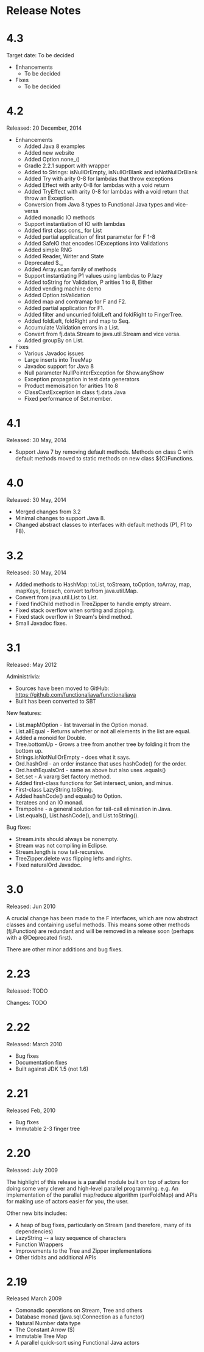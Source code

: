 
Release Notes
=============

4.3
===
Target date: To be decided

* Enhancements
    * To be decided
* Fixes
    * To be decided

4.2
===
Released: 20 December, 2014

* Enhancements
    * Added Java 8 examples
    * Added new website
    * Added Option.none_()
    * Gradle 2.2.1 support with wrapper
    * Added to Strings: isNullOrEmpty, isNullOrBlank and isNotNullOrBlank
    * Added Try with arity 0-8 for lambdas that throw exceptions
    * Added Effect with arity 0-8 for lambdas with a void return
    * Added TryEffect with arity 0-8 for lambdas with a void return that throw an Exception.
    * Conversion from Java 8 types to Functional Java types and vice-versa
    * Added monadic IO methods
    * Support instantiation of IO with lambdas
    * Added first class cons_ for List
    * Added partial application of first parameter for F 1-8
    * Added SafeIO that encodes IOExceptions into Validations
    * Added simple RNG
    * Added Reader, Writer and State
    * Deprecated $._
    * Added Array.scan family of methods
    * Support instantiating P1 values using lambdas to P.lazy
    * Added toString for Validation, P arities 1 to 8, Either
    * Added vending machine demo
    * Added Option.toValidation
    * Added map and contramap for F and F2.
    * Added partial application for F1.
    * Added filter and uncurried foldLeft and foldRight to FingerTree.
    * Added foldLeft, foldRight and map to Seq.
    * Accumulate Validation errors in a List.
    * Convert from fj.data.Stream to java.util.Stream and vice versa.
    * Added groupBy on List.
* Fixes
    * Various Javadoc issues
    * Large inserts into TreeMap
    * Javadoc support for Java 8
    * Null parameter NullPointerException for Show.anyShow
    * Exception propagation in test data generators
    * Product memoisation for arities 1 to 8
    * ClassCastException in class fj.data.Java
    * Fixed performance of Set.member.

4.1
===
Released: 30 May, 2014

* Support Java 7 by removing default methods.  Methods on class C with default methods moved to static methods on new class ${C}Functions.

4.0
===
Released: 30 May, 2014

* Merged changes from 3.2
* Minimal changes to support Java 8.
* Changed abstract classes to interfaces with default methods (P1, F1 to F8).

3.2
===
Released: 30 May, 2014

* Added methods to HashMap: toList, toStream, toOption, toArray, map, mapKeys, foreach, convert to/from java.util.Map.
* Convert from java.util.List to List.
* Fixed findChild method in TreeZipper to handle empty stream.
* Fixed stack overflow when sorting and zipping.
* Fixed stack overflow in Stream's bind method.
* Small Javadoc fixes.

3.1
===
Released: May 2012

Administrivia:

* Sources have been moved to GitHub: https://github.com/functionaljava/functionaljava
* Built has been converted to SBT

New features:

* List.mapMOption - list traversal in the Option monad.
* List.allEqual - Returns whether or not all elements in the list are equal.
* Added a monoid for Double.
* Tree.bottomUp - Grows a tree from another tree by folding it from the bottom up.
* Strings.isNotNullOrEmpty - does what it says.
* Ord.hashOrd - an order instance that uses hashCode() for the order.
* Ord.hashEqualsOrd - same as above but also uses .equals()
* Set.set - A vararg Set factory method.
* Added first-class functions for Set intersect, union, and minus.
* First-class LazyString.toString.
* Added hashCode() and equals() to Option.
* Iteratees and an IO monad.
* Trampoline - a general solution for tail-call elimination in Java.
* List.equals(), List.hashCode(), and List.toString().

Bug fixes:

* Stream.inits should always be nonempty.
* Stream was not compiling in Eclipse.
* Stream.length is now tail-recursive.
* TreeZipper.delete was flipping lefts and rights.
* Fixed naturalOrd Javadoc.

3.0 
===
Released: Jun 2010

A crucial change has been made to the F interfaces, which are now abstract classes and containing useful methods. This means some other methods (fj.Function) are redundant and will be removed in a release soon (perhaps with a @Deprecated first).

There are other minor additions and bug fixes.

2.23
====
Released: TODO

Changes: TODO

2.22
====
Released: March 2010

* Bug fixes
* Documentation fixes
* Built against JDK 1.5 (not 1.6)

2.21
====
Released Feb, 2010

* Bug fixes
* Immutable 2-3 finger tree

2.20
===
Released: July 2009

The highlight of this release is a parallel module built on top of
actors for doing some very clever and high-level parallel programming.
e.g. An implementation of the parallel map/reduce algorithm
(parFoldMap) and APIs for making use of actors easier for you, the user.

Other new bits includes:

* A heap of bug fixes, particularly on Stream (and therefore, many of
its dependencies)
* LazyString -- a lazy sequence of characters
* Function Wrappers
* Improvements to the Tree and Zipper implementations
* Other tidbits and additional APIs

2.19
===
Released March 2009

* Comonadic operations on Stream, Tree and others
* Database monad (java.sql.Connection as a functor)
* Natural Number data type
* The Constant Arrow ($)
* Immutable Tree Map
* A parallel quick-sort using Functional Java actors

